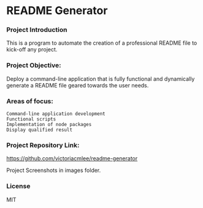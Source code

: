# README Generator

### Project Introduction
This is a program to automate the creation of a professional README file to kick-off any project.

### Project Objective:
Deploy a command-line application that is fully functional and dynamically generate a README file geared towards the user needs.

### Areas of focus:
    Command-line application development
    Functional scripts
    Implementation of node packages
    Display qualified result

### Project Repository Link:
https://github.com/victoriacmlee/readme-generator

Project Screenshots in images folder.

### License
MIT
